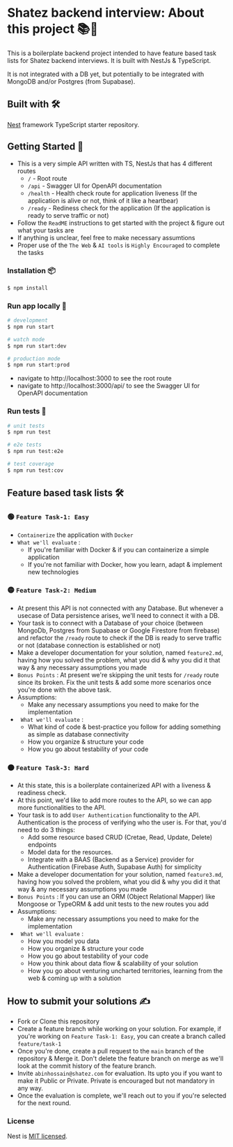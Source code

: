 # Shatez backend interview: About this project 📚🙋

This is a boilerplate backend project intended to have feature based task lists for Shatez backend interviews. It is built with NestJs & TypeScript.

It is not integrated with a DB yet, but potentially to be integrated with MongoDB and/or Postgres (from Supabase).

## Built with 🛠️

[Nest](https://github.com/nestjs/nest) framework TypeScript starter repository.

## Getting Started 🚀

- This is a very simple API written with TS, NestJs that has 4 different routes
  - `/` - Root route
  - `/api` - Swagger UI for OpenAPI documentation
  - `/health` - Health check route for application liveness (If the application is alive or not, think of it like a heartbear)
  - `/ready` - Rediness check for the application (If the application is ready to serve traffic or not)
- Follow the `ReadME` instructions to get started with the project & figure out what your tasks are
- If anything is unclear, feel free to make necessary assumtions
- Proper use of the `The Web` & `AI tools` is `Highly Encouraged` to complete the tasks

### Installation 📦

```bash
$ npm install
```

### Run app locally 🏃

```bash
# development
$ npm run start

# watch mode
$ npm run start:dev

# production mode
$ npm run start:prod
```

- navigate to http://localhost:3000 to see the root route
- navigate to http://localhost:3000/api/ to see the Swagger UI for OpenAPI documentation

### Run tests 🧪

```bash
# unit tests
$ npm run test

# e2e tests
$ npm run test:e2e

# test coverage
$ npm run test:cov
```

## Feature based task lists 🛠️

### 🟢 `Feature Task-1: Easy`

- `Containerize` the application with `Docker`
- `What we'll evaluate` :
  - If you're familiar with Docker & if you can containerize a simple application
  - If you're not familiar with Docker, how you learn, adapt & implement new technologies

### 🟡 `Feature Task-2: Medium`

- At present this API is not connected with any Database. But whenever a usecase of Data persistence arises, we'll need to connect it with a DB.
- Your task is to connect with a Database of your choice (between MongoDb, Postgres from Supabase or Google Firestore from firebase) and refactor the `/ready` route to check if the DB is ready to serve traffic or not (database connection is established or not)
- Make a developer documentation for your solution, named `feature2.md`, having how you solved the problem, what you did & why you did it that way & any necessary assumptions you made
- `Bonus Points` : At present we're skipping the unit tests for `/ready` route since its broken. Fix the unit tests & add some more scenarios once you're done with the above task.
- Assumptions:
  - Make any necessary assumptions you need to make for the implementation
- ` What we'll evaluate` :
  - What kind of code & best-practice you follow for adding something as simple as database connectivity
  - How you organize & structure your code
  - How you go about testability of your code

### 🟠 `Feature Task-3: Hard`

- At this state, this is a boilerplate containerized API with a liveness & readiness check.
- At this point, we'd like to add more routes to the API, so we can app more functionalities to the API.
- Your task is to add `User Authentication` functionality to the API. Authentication is the process of verifying who the user is. For that, you'd need to do 3 things:
  - Add some resource based CRUD (Cretae, Read, Update, Delete) endpoints
  - Model data for the resources.
  - Integrate with a BAAS (Backend as a Service) provider for Authentication (Firebase Auth, Supabase Auth) for simplicity
- Make a developer documentation for your solution, named `feature3.md`, having how you solved the problem, what you did & why you did it that way & any necessary assumptions you made
- `Bonus Points` : If you can use an ORM (Object Relational Mapper) like Mongoose or TypeORM & add unit tests to the new routes you add
- Assumptions:
  - Make any necessary assumptions you need to make for the implementation
- ` What we'll evaluate` :
  - How you model you data
  - How you organize & structure your code
  - How you go about testability of your code
  - How you think about data flow & scalability of your solution
  - How you go about venturing uncharted territories, learning from the web & coming up with a solution

## How to submit your solutions ✍️

- Fork or Clone this repository
- Create a feature branch while working on your solution. For example, if you're working on `Feature Task-1: Easy`, you can create a branch called `feature/task-1`
- Once you're done, create a pull request to the `main` branch of the repository & Merge it. Don't delete the feature branch on merge as we'll look at the commit history of the feature branch.
- Invite `abinhossain@shatez.com` for evaluation. Its upto you if you want to make it Public or Private. Private is encouraged but not mandatory in any way.
- Once the evaluation is complete, we'll reach out to you if you're selected for the next round.

### License

Nest is [MIT licensed](LICENSE).

